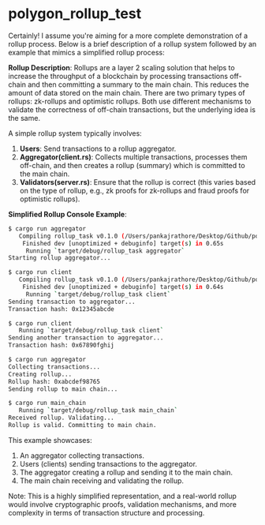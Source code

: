 # polygon_rollup_test

Certainly! I assume you're aiming for a more complete demonstration of a rollup process. Below is a brief description of a rollup system followed by an example that mimics a simplified rollup process:

**Rollup Description**:
Rollups are a layer 2 scaling solution that helps to increase the throughput of a blockchain by processing transactions off-chain and then committing a summary to the main chain. This reduces the amount of data stored on the main chain. There are two primary types of rollups: zk-rollups and optimistic rollups. Both use different mechanisms to validate the correctness of off-chain transactions, but the underlying idea is the same.

A simple rollup system typically involves:

1. **Users**: Send transactions to a rollup aggregator.
2. **Aggregator(client.rs)**: Collects multiple transactions, processes them off-chain, and then creates a rollup (summary) which is committed to the main chain.
3. **Validators(server.rs)**: Ensure that the rollup is correct (this varies based on the type of rollup, e.g., zk proofs for zk-rollups and fraud proofs for optimistic rollups).

**Simplified Rollup Console Example**:

```bash
$ cargo run aggregator
   Compiling rollup_task v0.1.0 (/Users/pankajrathore/Desktop/Github/polygon_rollup_test/rollup_task)
    Finished dev [unoptimized + debuginfo] target(s) in 0.65s
     Running `target/debug/rollup_task aggregator`
Starting rollup aggregator...

$ cargo run client
   Compiling rollup_task v0.1.0 (/Users/pankajrathore/Desktop/Github/polygon_rollup_test/rollup_task)
    Finished dev [unoptimized + debuginfo] target(s) in 0.64s
     Running `target/debug/rollup_task client`
Sending transaction to aggregator...
Transaction hash: 0x12345abcde

$ cargo run client
   Running `target/debug/rollup_task client`
Sending another transaction to aggregator...
Transaction hash: 0x67890fghij

$ cargo run aggregator
Collecting transactions...
Creating rollup...
Rollup hash: 0xabcdef98765
Sending rollup to main chain...

$ cargo run main_chain
   Running `target/debug/rollup_task main_chain`
Received rollup. Validating...
Rollup is valid. Committing to main chain.
```

This example showcases:

1. An aggregator collecting transactions.
2. Users (clients) sending transactions to the aggregator.
3. The aggregator creating a rollup and sending it to the main chain.
4. The main chain receiving and validating the rollup.

Note: This is a highly simplified representation, and a real-world rollup would involve cryptographic proofs, validation mechanisms, and more complexity in terms of transaction structure and processing.